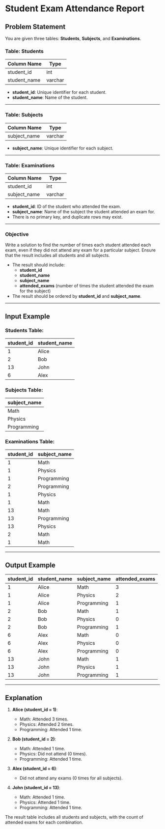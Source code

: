 # Student Exam Attendance Report

## Problem Statement

You are given three tables: **Students**, **Subjects**, and **Examinations**.

### Table: Students

| Column Name   | Type    |
|---------------|---------|
| student_id    | int     |
| student_name  | varchar |

- **student_id**: Unique identifier for each student.
- **student_name**: Name of the student.

---

### Table: Subjects

| Column Name  | Type    |
|--------------|---------|
| subject_name | varchar |

- **subject_name**: Unique identifier for each subject.

---

### Table: Examinations

| Column Name  | Type    |
|--------------|---------|
| student_id   | int     |
| subject_name | varchar |

- **student_id**: ID of the student who attended the exam.
- **subject_name**: Name of the subject the student attended an exam for.
- There is no primary key, and duplicate rows may exist.

---

### Objective

Write a solution to find the number of times each student attended each exam, even if they did not attend any exam for a particular subject. Ensure that the result includes all students and all subjects.

- The result should include:
  - **student_id**
  - **student_name**
  - **subject_name**
  - **attended_exams** (number of times the student attended the exam for the subject)
- The result should be ordered by **student_id** and **subject_name**.

---

## Input Example

### Students Table:

| student_id | student_name |
|------------|--------------|
| 1          | Alice        |
| 2          | Bob          |
| 13         | John         |
| 6          | Alex         |

### Subjects Table:

| subject_name |
|--------------|
| Math         |
| Physics      |
| Programming  |

### Examinations Table:

| student_id | subject_name |
|------------|--------------|
| 1          | Math         |
| 1          | Physics      |
| 1          | Programming  |
| 2          | Programming  |
| 1          | Physics      |
| 1          | Math         |
| 13         | Math         |
| 13         | Programming  |
| 13         | Physics      |
| 2          | Math         |
| 1          | Math         |

---

## Output Example

| student_id | student_name | subject_name | attended_exams |
|------------|--------------|--------------|----------------|
| 1          | Alice        | Math         | 3              |
| 1          | Alice        | Physics      | 2              |
| 1          | Alice        | Programming  | 1              |
| 2          | Bob          | Math         | 1              |
| 2          | Bob          | Physics      | 0              |
| 2          | Bob          | Programming  | 1              |
| 6          | Alex         | Math         | 0              |
| 6          | Alex         | Physics      | 0              |
| 6          | Alex         | Programming  | 0              |
| 13         | John         | Math         | 1              |
| 13         | John         | Physics      | 1              |
| 13         | John         | Programming  | 1              |

---

## Explanation

1. **Alice (student_id = 1)**:
   - Math: Attended 3 times.
   - Physics: Attended 2 times.
   - Programming: Attended 1 time.

2. **Bob (student_id = 2)**:
   - Math: Attended 1 time.
   - Physics: Did not attend (0 times).
   - Programming: Attended 1 time.

3. **Alex (student_id = 6)**:
   - Did not attend any exams (0 times for all subjects).

4. **John (student_id = 13)**:
   - Math: Attended 1 time.
   - Physics: Attended 1 time.
   - Programming: Attended 1 time.

The result table includes all students and subjects, with the count of attended exams for each combination.
